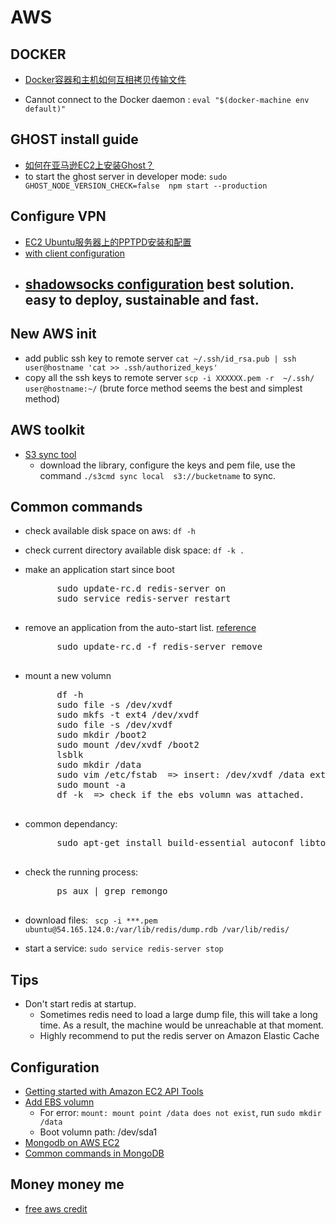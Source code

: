 AWS
============================


## DOCKER

- [Docker容器和主机如何互相拷贝传输文件](http://xiaorui.cc/2015/04/12/docker%E5%AE%B9%E5%99%A8%E5%92%8C%E4%B8%BB%E6%9C%BA%E5%A6%82%E4%BD%95%E4%BA%92%E7%9B%B8%E6%8B%B7%E8%B4%9D%E4%BC%A0%E8%BE%93%E6%96%87%E4%BB%B6/)

- Cannot connect to the Docker daemon : `eval "$(docker-machine env default)"`
## GHOST install guide
- [如何在亚马逊EC2上安装Ghost？](https://www.wikimilk.org/installing-ghost-amazon-ec2/)
- to start the ghost server in developer mode: 
	```sudo GHOST_NODE_VERSION_CHECK=false  npm start --production```

## Configure VPN
- [EC2 Ubuntu服务器上的PPTPD安装和配置](http://allenzhang.iteye.com/blog/1720214)
- [with client configuration](http://sunweiwei.com/1863/)
- [shadowsocks configuration](https://wiki.archlinux.org/index.php/Shadowsocks) best solution. easy to deploy, sustainable and fast.
	- 


## New AWS init
- add public ssh key to remote server
	`cat ~/.ssh/id_rsa.pub | ssh user@hostname 'cat >> .ssh/authorized_keys'`
- copy all the ssh keys to remote server
	`scp -i XXXXXX.pem -r  ~/.ssh/  user@hostname:~/` (brute force method seems the best and simplest method)

## AWS toolkit

- [S3 sync tool](http://s3tools.org/s3cmd-sync)
	- download the library, configure the keys and pem file, use the command ```./s3cmd sync local  s3://bucketname``` to sync.

## Common commands

- check available disk space on aws: `df -h`
- check current directory available disk space: `df -k .`
- make an application start since boot
	<pre>
		sudo update-rc.d redis-server on
		sudo service redis-server restart
	</pre>
- remove an application from the auto-start list. [reference](http://positon.org/disable-a-service-with-update-rcd-under-debian-update-resistant)
	<pre>
		sudo update-rc.d -f redis-server remove
	</pre>
- mount a new volumn
	<pre>
		df -h
		sudo file -s /dev/xvdf
		sudo mkfs -t ext4 /dev/xvdf
		sudo file -s /dev/xvdf
		sudo mkdir /boot2
		sudo mount /dev/xvdf /boot2
		lsblk
		sudo mkdir /data
		sudo vim /etc/fstab  => insert: /dev/xvdf /data ext4 defaults,auto,noatime,noexec 0 0
		sudo mount -a
		df -k  => check if the ebs volumn was attached.
	</pre>
- common dependancy: 
	<pre>
		sudo apt-get install build-essential autoconf libtool pkg-config python-opengl python-imaging python-pyrex python-pyside.qtopengl idle-python2.7 qt4-dev-tools qt4-designer libqtgui4 libqtcore4 libqt4-xml libqt4-test libqt4-script libqt4-network libqt4-dbus python-qt4 python-qt4-gl libgle3 python-dev
	</pre>

- check the running process:
	<pre>
	    ps aux | grep remongo
	</pre>

- download files: `	scp -i ***.pem ubuntu@54.165.124.0:/var/lib/redis/dump.rdb /var/lib/redis/`

- start a service: `sudo service redis-server stop`

## Tips
- Don't start redis at startup. 
	- Sometimes redis need to load a large dump file, this will take a long time. As a result, the machine would be unreachable at that moment. 
	- Highly recommend to put the redis server on Amazon Elastic Cache

## Configuration
- [Getting started with Amazon EC2 API Tools](http://blog.kenyang.net/2014/05/getting-started-with-amazon-ec2-api.html)
- [Add EBS volumn](http://www.cnblogs.com/huang0925/p/3879542.html)
	- For error: `mount: mount point /data does not exist`, run `sudo mkdir /data`
	- Boot volumn path: /dev/sda1 
- [Mongodb on AWS EC2](http://docs.mongodb.org/ecosystem/platforms/amazon-ec2/)
- [Common commands in MongoDB](http://sling2007.blog.163.com/blog/static/847327132012911113042620/)

## Money money me
- [free aws credit](http://mooc.guokr.com/post/611730/)